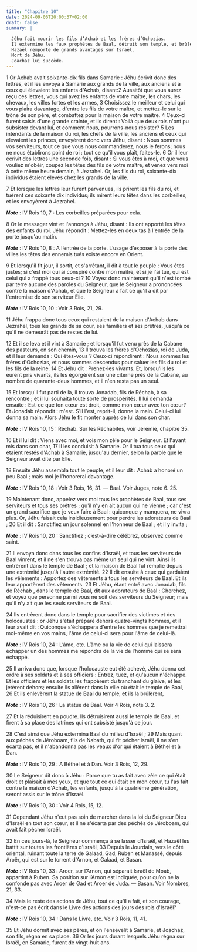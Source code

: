 ```yaml
---
title: "Chapitre 10"
date: 2024-09-06T20:00:37+02:00
draft: false
summary: |
  
  Jéhu fait mourir les fils d’Achab et les frères d’Ochozias.
  Il extermine les faux prophètes de Baal, détruit son temple, et brûle sa statue.
  Hazaël remporte de grands avantages sur Israël.
  Mort de Jéhu.
  Joachaz lui succède.
---
```



1 Or Achab avait soixante-dix fils dans Samarie : Jéhu écrivit donc des lettres, et il les envoya à Samarie aux grands de la ville, aux anciens et à ceux qui élevaient les enfants d'Achab, disant:2 Aussitôt que vous aurez reçu ces lettres, vous qui avez les enfants de votre maître, les chars, les chevaux, les villes fortes et les armes, 3 Choisissez le meilleur et celui qui vous plaira davantage, d'entre les fils de votre maître, et mettez-le sur le trône de son père, et combattez pour la maison de votre maître. 4 Ceux-ci furent saisis d'une grande crainte, et ils dirent : Voilà que deux rois n'ont pu subsister devant lui, et comment nous, pourrons-nous résister? 5 Les intendants de la maison du roi, les chefs de la ville, les anciens et ceux qui élevaient les princes, envoyèrent donc vers Jéhu, disant : Nous sommes vos serviteurs, tout ce que vous nous commanderez, nous le ferons; nous ne nous établirons point de roi : tout ce qu'il vous plaît, faites-le. 6 Or il leur écrivit des lettres une seconde fois,
disant : Si vous êtes à moi, et que vous vouliez m'obéir, coupez les têtes des fils de votre maître, et venez vers moi à cette même heure demain, à Jezrahel. Or, les fils du roi, soixante-dix individus étaient élevés chez les grands de la ville.


7 Et lorsque les lettres leur furent parvenues, ils prirent les fils du roi, et tuèrent ces soixante dix individus; ils mirent leurs têtes dans les corbeilles, et les envoyèrent à Jezrahel.

***Note*** :  IV Rois 10, 7 : Les corbeilles préparées pour cela.

8 Or le messager vint et l'annonça à Jéhu, disant : Ils ont apporté les têtes des enfants du roi. Jéhu répondit : Mettez-les en deux tas à l'entrée de la porte jusqu'au matin.

***Note*** :  IV Rois 10, 8 : A l’entrée de la porte. L’usage d’exposer à la porte des villes les têtes des ennemis tués existe encore en Orient.

9 Et lorsqu'il fit jour, il sortit, et s'arrêtant, il dit à tout le peuple : Vous êtes justes; si c'est moi qui ai conspiré contre mon maître, et si je l'ai tué, qui est celui qui a frappé tous ceux-ci ? 10 Voyez donc maintenant qu'il n'est tombé par terre aucune des paroles du Seigneur, que le Seigneur a prononcées contre la maison d'Achab, et que le Seigneur a fait ce qu'il a dit par l'entremise de son serviteur Elie.

***Note*** :  IV Rois 10, 10 : Voir 3 Rois, 21, 29.

11 Jéhu frappa donc tous ceux qui restaient de la maison d'Achab dans Jezrahel, tous les grands de sa cour, ses familiers et ses prêtres, jusqu'à ce qu'il ne demeurât pas de restes de lui.


12 Et il se leva et il vint à Samarie ; et lorsqu'il fut venu près de la Cabane des pasteurs, en son chemin, 13 Il trouva les frères d'Ochozias, roi de Juda, et il leur demanda : Qui êtes-vous ? Ceux-ci répondirent : Nous sommes les frères d'Ochozias, et nous sommes descendus pour saluer les fils du roi et les fils de la reine. 14 Et Jéhu dit : Prenez-les vivants. Et, lorsqu'ils les eurent pris vivants, ils les égorgèrent sur une citerne près de la Cabane, au nombre de quarante-deux hommes, et il n'en resta pas un seul.


15 Et lorsqu'il fut parti de là, il trouva Jonadab, fils de Réchab, à sa rencontre ; et il lui souhaita toute sorte de prospérités. Il lui demanda ensuite : Est-ce que ton cœur est droit, comme mon cœur avec ton cœur? Et Jonadab répondit : m'est. S'il l'est, reprit-il, donne la main. Celui-ci lui donna sa main. Alors Jéhu le fit monter auprès de lui dans son char.

***Note*** :  IV Rois 10, 15 : Réchab. Sur les Réchabites, voir Jérémie, chapitre 35.

16 Et il lui dit : Viens avec moi, et vois mon zèle pour le Seigneur. Et l'ayant mis dans son char, 17 Il les conduisit à Samarie. Or il tua tous ceux qui étaient restés d'Achab à Samarie, jusqu'au dernier, selon la parole que le Seigneur avait dite par Elle.


18 Ensuite Jéhu assembla tout le peuple, et il leur dit : Achab a honoré un peu Baal ; mais moi je l'honorerai davantage.

***Note*** :  IV Rois 10, 18 : Voir 3 Rois, 16, 31. ― Baal. Voir Juges, note 6. 25.

19 Maintenant donc, appelez vers moi tous les prophètes de Baal, tous ses serviteurs et tous ses prêtres ; qu'il n'y en ait aucun qui ne vienne ; car c'est un grand sacrifice que je veux faire à Baal : quiconque y manquera, ne vivra plus. Or, Jéhu faisait cela insidieusement pour perdre les adorateurs de Baal ; 20 Et il dit : Sanctifiez un jour solennel en l'honneur de Baal ; et il y invita ;

***Note*** :  IV Rois 10, 20 : Sanctifiez ; c’est-à-dire célébrez, observez comme saint.

21 Il envoya donc dans tous les confins d'Israël, et tous les serviteurs de Baal vinrent, et il ne s'en trouva pas même un seul qui ne vint. Ainsi ils entrèrent dans le temple de Baal ; et la maison de Baal fut remplie depuis une extrémité jusqu'à l'autre extrémité. 22 Il dit ensuite à ceux qui gardaient les vêlements : Apportez des vêtements à tous les serviteurs de Baal. Et ils leur apportèrent des vêtements. 23 Et Jéhu, étant entré avec Jonadab, fils de Réchab , dans le temple de Baal, dit aux adorateurs de Baal : Cherchez, et voyez que personne parmi vous ne soit des serviteurs du Seigneur; mais qu'il n'y ait que les seuls serviteurs de Baal.


24 Ils entrèrent donc dans le temple pour sacrifier des victimes et des holocaustes : or Jéhu s'était préparé dehors quatre-vingts hommes, et il leur avait dit : Quiconque s'échappera d'entre les hommes que je remettrai moi-même en vos mains, l'âme de celui-ci sera pour l'âme de celui-là.

***Note*** :  IV Rois 10, 24 : L’âme, etc. L’âme ou la vie de celui qui laissera échapper un des hommes me répondra de la vie de l’homme qui se sera échappé.

25 Il arriva donc que, lorsque l'holocauste eut été achevé, Jéhu donna cet ordre à ses soldats et à ses officiers : Entrez, tuez, et qu'aucun n'échappe. Et les officiers et les soldats les frappèrent du tranchant du glaive, et les jetèrent dehors; ensuite ils allèrent dans la ville où était le temple de Baal, 26 Et ils enlevèrent la statue de Baal du temple, et ils la brûlèrent,

***Note*** :  IV Rois 10, 26 : La statue de Baal. Voir 4 Rois, note 3. 2.

27 Et la réduisirent en poudre. Ils détruisirent aussi le temple de Baal, et firent à sa place des latrines qui ont subsisté jusqu'à ce jour.


28 C'est ainsi que Jéhu extermina Baal du milieu d'Israël ; 29 Mais quant aux péchés de Jéroboam, fils de Nabath, qui fit pécher Israël, il ne s'en écarta pas, et il n'abandonna pas les veaux d'or qui étaient à Béthel et à Dan.

***Note*** :  IV Rois 10, 29 : A Béthel et à Dan. Voir 3 Rois, 12, 29.

30 Le Seigneur dit donc à Jéhu : Parce que tu as fait avec zèle ce qui était droit et plaisait à mes yeux, et que tout ce qui était en mon cœur, tu l'as fait contre la maison d'Achab, tes enfants, jusqu'à la quatrième génération, seront assis sur le trône d'Israël.

***Note*** :  IV Rois 10, 30 : Voir 4 Rois, 15, 12.

31 Cependant Jéhu n'eut pas soin de marcher dans la loi du Seigneur Dieu d'Israël en tout son cœur, et il ne s'écarta par des péchés de Jéroboam, qui avait fait pécher Israël.


32 En ces jours-là, le Seigneur commença à se lasser d'Israël, et Hazaël les battit sur toutes les frontières d'Israël, 33 Depuis le Jourdain, vers le côté oriental, ruinant toute la terre de Galaad, Gad, Ruben et Manassé, depuis Aroër, qui est sur le torrent d'Arnon, et Galaad, et Basan.

***Note*** :  IV Rois 10, 33 : Aroer, sur l’Arnon, qui séparait Israël de Moab, appartint à Ruben. Sa position sur l’Arnon est indiquée, pour qu’on ne la confonde pas avec Aroer de Gad et Aroer de Juda. ― Basan. Voir Nombres, 21, 33.


34 Mais le reste des actions de Jéhu, tout ce qu'il a fait, et son courage, n'est-ce pas écrit dans le Livre des actions des jours des rois d'Israël?

***Note*** :  IV Rois 10, 34 : Dans le Livre, etc. Voir 3 Rois, 11, 41.

35 Et Jéhu dormit avec ses pères, et on l'ensevelit à Samarie, et Joachaz, son fils, régna en sa place. 36 Or les jours durant lesquels Jéhu régna sur Israël, en Samarie, furent de vingt-huit ans.


